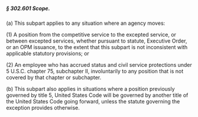 ##### § 302.601 Scope. #####

(a) This subpart applies to any situation where an agency moves:

(1) A position from the competitive service to the excepted service, or between excepted services, whether pursuant to statute, Executive Order, or an OPM issuance, to the extent that this subpart is not inconsistent with applicable statutory provisions; or

(2) An employee who has accrued status and civil service protections under 5 U.S.C. chapter 75, subchapter II, involuntarily to any position that is not covered by that chapter or subchapter.

(b) This subpart also applies in situations where a position previously governed by title 5, United States Code will be governed by another title of the United States Code going forward, unless the statute governing the exception provides otherwise.